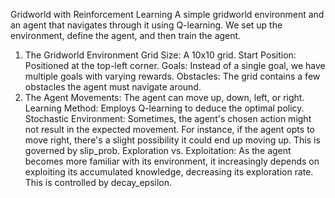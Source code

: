 
Gridworld with Reinforcement Learning
A simple gridworld environment and an agent that navigates through it using Q-learning. We set up the environment, define the agent, and then train the agent.

1. The Gridworld Environment
Grid Size: A 10x10 grid.
Start Position: Positioned at the top-left corner.
Goals: Instead of a single goal, we have multiple goals with varying rewards.
Obstacles: The grid contains a few obstacles the agent must navigate around.
2. The Agent
Movements: The agent can move up, down, left, or right.
Learning Method: Employs Q-learning to deduce the optimal policy.
Stochastic Environment: Sometimes, the agent's chosen action might not result in the expected movement. For instance, if the agent opts to move right, there's a slight possibility it could end up moving up. This is governed by slip_prob.
Exploration vs. Exploitation: As the agent becomes more familiar with its environment, it increasingly depends on exploiting its accumulated knowledge, decreasing its exploration rate. This is controlled by decay_epsilon.
